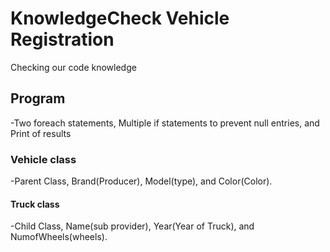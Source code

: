 # KnowledgeCheck Vehicle Registration
Checking our code knowledge
## Program
-Two foreach statements,
Multiple if statements to prevent null entries,
and Print of results
### Vehicle class
-Parent Class,
Brand(Producer),
Model(type),
and Color(Color).
#### Truck class
-Child Class,
Name(sub provider),
Year(Year of Truck),
and NumofWheels(wheels).

